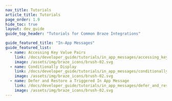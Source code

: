 ```yaml
---
nav_title: Tutorials
article_title: Tutorials
page_order: 1.9
hide_toc: true
layout: dev_guide
guide_top_header: "Tutorials for Common Braze Integrations"

guide_featured_title: "In-App Messages"
guide_featured_list:
  - name: Accessing Key Value Pairs
    link: /docs/developer_guide/tutorials/in_app_messages/accessing_key_value_pairs
    image: /assets/img/braze_icons/brush-02.svg
  - name: Conditionally Display
    link: /docs/developer_guide/tutorials/in_app_messages/conditionally_display
    image: /assets/img/braze_icons/brush-02.svg
  - name: Defer and Restore a Triggered In App Message
    link: /docs/developer_guide/tutorials/in_app_messages/defer_and_restore_triggered_message
    image: /assets/img/braze_icons/brush-02.svg
---
```


<br>
